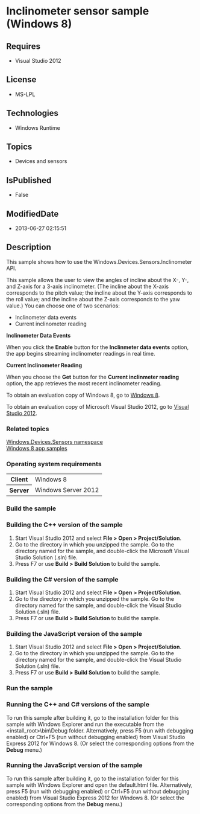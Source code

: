 # Inclinometer sensor sample (Windows 8)
## Requires
* Visual Studio 2012
## License
* MS-LPL
## Technologies
* Windows Runtime
## Topics
* Devices and sensors
## IsPublished
* False
## ModifiedDate
* 2013-06-27 02:15:51
## Description

<div id="mainSection">
<p></p>
<p>This sample shows how to use the Windows.Devices.Sensors.Inclinometer API. </p>
<p>This sample allows the user to view the angles of incline about the X-, Y-, and Z-axis for a 3-axis inclinometer. (The incline about the X-axis corresponds to the pitch value; the incline about the Y-axis corresponds to the roll value; and the incline about
 the Z-axis corresponds to the yaw value.) You can choose one of two scenarios: </p>
<ul>
<li>Inclinometer data events </li><li>Current inclinometer reading </li></ul>
<p></p>
<p><b>Inclinometer Data Events</b> </p>
<p>When you click the <b>Enable</b> button for the <b>Inclinmeter data events</b> option, the app begins streaming inclinometer readings in real time.</p>
<p><b>Current Inclinometer Reading </b></p>
<p>When you choose the <b>Get</b> button for the <b>Current inclinmeter reading</b> option, the app retrieves the most recent inclinometer reading.</p>
<p>To obtain an evaluation copy of Windows&nbsp;8, go to <a href="http://go.microsoft.com/fwlink/p/?linkid=241655">
Windows&nbsp;8</a>.</p>
<p>To obtain an evaluation copy of Microsoft Visual Studio&nbsp;2012, go to <a href="http://go.microsoft.com/fwlink/p/?linkid=241656">
Visual Studio&nbsp;2012</a>.</p>
<h3><a id="related_topics"></a>Related topics</h3>
<dl><dt><a href="http://go.microsoft.com/fwlink/p/?linkid=241981">Windows.Devices.Sensors namespace</a>
</dt><dt><a href="http://go.microsoft.com/fwlink/p/?LinkID=227694">Windows 8 app samples</a>
</dt></dl>
<h3>Operating system requirements</h3>
<table>
<tbody>
<tr>
<th>Client</th>
<td><dt>Windows&nbsp;8 </dt></td>
</tr>
<tr>
<th>Server</th>
<td><dt>Windows Server&nbsp;2012 </dt></td>
</tr>
</tbody>
</table>
<h3>Build the sample</h3>
<h3><a id="Building_the_C___version_of_the_sample"></a><a id="building_the_c___version_of_the_sample"></a><a id="BUILDING_THE_C___VERSION_OF_THE_SAMPLE"></a>Building the C&#43;&#43; version of the sample</h3>
<ol>
<li>Start Visual Studio&nbsp;2012 and select <b>File &gt; Open &gt; Project/Solution</b>.
</li><li>Go to the directory in which you unzipped the sample. Go to the directory named for the sample, and double-click the Microsoft Visual Studio Solution (.sln) file.
</li><li>Press F7 or use <b>Build &gt; Build Solution</b> to build the sample. </li></ol>
<h3><a id="Building_the_C__version_of_the_sample"></a><a id="building_the_c__version_of_the_sample"></a><a id="BUILDING_THE_C__VERSION_OF_THE_SAMPLE"></a>Building the C# version of the sample</h3>
<ol>
<li>Start Visual Studio&nbsp;2012 and select <b>File &gt; Open &gt; Project/Solution</b>.
</li><li>Go to the directory in which you unzipped the sample. Go to the directory named for the sample, and double-click the Visual Studio Solution (.sln) file.
</li><li>Press F7 or use <b>Build &gt; Build Solution</b> to build the sample. </li></ol>
<h3><a id="Building_the_JavaScript_version_of_the_sample"></a><a id="building_the_javascript_version_of_the_sample"></a><a id="BUILDING_THE_JAVASCRIPT_VERSION_OF_THE_SAMPLE"></a>Building the JavaScript version of the sample</h3>
<ol>
<li>Start Visual Studio&nbsp;2012 and select <b>File &gt; Open &gt; Project/Solution</b>.
</li><li>Go to the directory in which you unzipped the sample. Go to the directory named for the sample, and double-click the Visual Studio Solution (.sln) file.
</li><li>Press F7 or use <b>Build &gt; Build Solution</b> to build the sample. </li></ol>
<h3>Run the sample</h3>
<h3><a id="Running_the_C___and_C__versions_of_the_sample"></a><a id="running_the_c___and_c__versions_of_the_sample"></a><a id="RUNNING_THE_C___AND_C__VERSIONS_OF_THE_SAMPLE"></a>Running the C&#43;&#43; and C# versions of the sample</h3>
<p>To run this sample after building it, go to the installation folder for this sample with Windows Explorer and run the executable from the &lt;install_root&gt;\bin\Debug folder. Alternatively, press F5 (run with debugging enabled) or Ctrl&#43;F5 (run without
 debugging enabled) from Visual Studio Express&nbsp;2012 for Windows&nbsp;8. (Or select the corresponding options from the
<b>Debug</b> menu.)</p>
<h3><a id="Running_the_JavaScript_version_of_the_sample"></a><a id="running_the_javascript_version_of_the_sample"></a><a id="RUNNING_THE_JAVASCRIPT_VERSION_OF_THE_SAMPLE"></a>Running the JavaScript version of the sample</h3>
<p>To run this sample after building it, go to the installation folder for this sample with Windows Explorer and open the default.html file. Alternatively, press F5 (run with debugging enabled) or Ctrl&#43;F5 (run without debugging enabled) from Visual Studio Express&nbsp;2012
 for Windows&nbsp;8. (Or select the corresponding options from the <b>Debug</b> menu.)</p>
</div>
